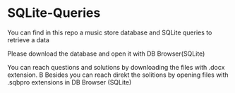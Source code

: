 # SQLite-Queries
You can find in this repo a music store database and SQLite queries to retrieve a data

Please download the database and open it with DB Browser(SQLite)

You can reach questions and solutions by downloading the files with .docx extension. B
Besides you can reach direkt the solitions by opening files with .sqbpro extensions in DB Browser (SQLite) 
